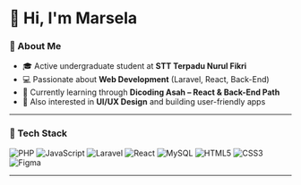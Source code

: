 # 👋 Hi, I'm Marsela  

### 🌱 About Me  
- 🎓 Active undergraduate student at **STT Terpadu Nurul Fikri**  
- 💻 Passionate about **Web Development** (Laravel, React, Back-End)  
- 🚀 Currently learning through **Dicoding Asah – React & Back-End Path**  
- 🎨 Also interested in **UI/UX Design** and building user-friendly apps  

---

### 🔧 Tech Stack  

![PHP](https://img.shields.io/badge/-PHP-777BB4?logo=php&logoColor=white&style=flat) 
![JavaScript](https://img.shields.io/badge/-JavaScript-F7DF1E?logo=javascript&logoColor=black&style=flat) 
![Laravel](https://img.shields.io/badge/-Laravel-FF2D20?logo=laravel&logoColor=white&style=flat) 
![React](https://img.shields.io/badge/-React-61DAFB?logo=react&logoColor=black&style=flat) 
![MySQL](https://img.shields.io/badge/-MySQL-4479A1?logo=mysql&logoColor=white&style=flat) 
![HTML5](https://img.shields.io/badge/-HTML5-E34F26?logo=html5&logoColor=white&style=flat) 
![CSS3](https://img.shields.io/badge/-CSS3-1572B6?logo=css3&logoColor=white&style=flat) 
![Figma](https://img.shields.io/badge/-Figma-F24E1E?logo=figma&logoColor=white&style=flat)

---
